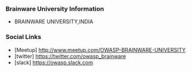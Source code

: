### Brainware University Information
* BRAINWARE UNIVERSITY,INDIA

### Social Links
* [Meetup] http://www.meetup.com/OWASP-BRAINWARE-UNIVERSITY
* [twitter] https://twitter.com/owasp_brainware
* [slack] https://owasp.slack.com